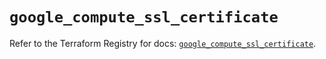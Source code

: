 # `google_compute_ssl_certificate`

Refer to the Terraform Registry for docs: [`google_compute_ssl_certificate`](https://registry.terraform.io/providers/hashicorp/google-beta/5.16.0/docs/resources/google_compute_ssl_certificate).
